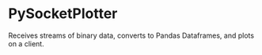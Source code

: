 # PySocketPlotter
Receives streams of binary data, converts to Pandas Dataframes, and plots on a client.
